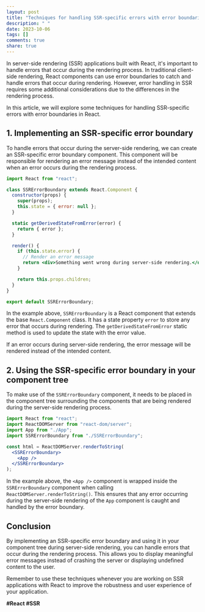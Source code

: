 ```yaml
---
layout: post
title: "Techniques for handling SSR-specific errors with error boundaries in React"
description: " "
date: 2023-10-06
tags: []
comments: true
share: true
---
```


In server-side rendering (SSR) applications built with React, it's important to handle errors that occur during the rendering process. In traditional client-side rendering, React components can use error boundaries to catch and handle errors that occur during rendering. However, error handling in SSR requires some additional considerations due to the differences in the rendering process.

In this article, we will explore some techniques for handling SSR-specific errors with error boundaries in React.

## 1. Implementing an SSR-specific error boundary

To handle errors that occur during the server-side rendering, we can create an SSR-specific error boundary component. This component will be responsible for rendering an error message instead of the intended content when an error occurs during the rendering process.

```jsx
import React from "react";

class SSRErrorBoundary extends React.Component {
  constructor(props) {
    super(props);
    this.state = { error: null };
  }

  static getDerivedStateFromError(error) {
    return { error };
  }

  render() {
    if (this.state.error) {
      // Render an error message
      return <div>Something went wrong during server-side rendering.</div>;
    }

    return this.props.children;
  }
}

export default SSRErrorBoundary;
```

In the example above, `SSRErrorBoundary` is a React component that extends the base `React.Component` class. It has a state property `error` to store any error that occurs during rendering. The `getDerivedStateFromError` static method is used to update the state with the error value.

If an error occurs during server-side rendering, the error message will be rendered instead of the intended content.

## 2. Using the SSR-specific error boundary in your component tree

To make use of the `SSRErrorBoundary` component, it needs to be placed in the component tree surrounding the components that are being rendered during the server-side rendering process.

```jsx
import React from "react";
import ReactDOMServer from "react-dom/server";
import App from "./App";
import SSRErrorBoundary from "./SSRErrorBoundary";

const html = ReactDOMServer.renderToString(
  <SSRErrorBoundary>
    <App />
  </SSRErrorBoundary>
);
```

In the example above, the `<App />` component is wrapped inside the `SSRErrorBoundary` component when calling `ReactDOMServer.renderToString()`. This ensures that any error occurring during the server-side rendering of the `App` component is caught and handled by the error boundary.

## Conclusion

By implementing an SSR-specific error boundary and using it in your component tree during server-side rendering, you can handle errors that occur during the rendering process. This allows you to display meaningful error messages instead of crashing the server or displaying undefined content to the user.

Remember to use these techniques whenever you are working on SSR applications with React to improve the robustness and user experience of your application.

**#React #SSR**